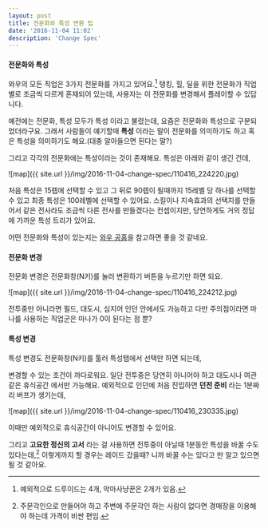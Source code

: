 ```yaml
---
layout: post
title: 전문화와 특성 변환 팁
date: '2016-11-04 11:02'
description: 'Change Spec'
---
```


#### 전문화와 특성
와우의 모든 직업은 3가지 전문화를 가지고 있어요.[^1] 탱킹, 힐, 딜을 위한 전문화가 직업별로 조금씩 다르게 혼재되어 있는데,
사용자는 이 전문화를 변경해서 플레이할 수 있답니다.

예전에는 전문화, 특성 모두가 특성 이라고 불렸는데, 요즘은 전문화와 특성으로 구분되었더라구요. 그래서 사람들이 얘기할때 **특성**
이라는 말이 전문화를 의미하기도 하고 혹은 특성을 의미하기도 해요.(대충 알아들으면 된다는 말?)

그리고 각각의 전문화에는 특성이라는 것이 존재해요. 특성은 아래와 같이 생긴 건데,

![map]({{ site.url }}/img/2016-11-04-change-spec/110416_224220.jpg)

처음 특성은 15렙에 선택할 수 있고 그 뒤로 90렙이 될때까지 15레벨 당 하나를 선택할 수 있고 최종 특성은 100레벨에 선택할 수 있어요.
스킬이나 지속효과의 선택지를 만들어서 같은 전사라도 조금씩 다른 전사를 만들겠다는 컨셉이지만, 당연하게도 거의 정답에 가까운 특성 트리가 있어요.

어떤 전문화와 특성이 있는지는 [와우 공홈](https://worldofwarcraft.com/ko-kr/game/talent-calculator)을 참고하면 좋을 것 같네요.

#### 전문화 변경
전문화 변경은 전문화창(N키)를 눌러 변환하기 버튼을 누르기만 하면 되요.

![map]({{ site.url }}/img/2016-11-04-change-spec/110416_224212.jpg)

전투중만 아니라면 필드, 대도시, 심지어 인던 안에서도 가능하고 다만 주의점이라면 마나를 사용하는 직업군은 마나가 0이 된다는 점 뿐?

#### 특성 변경
특성 변경도 전문화창(N키)를 툴러 특성탭에서 선택만 하면 되는데,

변경할 수 있는 조건이 까다로워요. 일단 전투중은 당연히 아니어야 하고 대도시나 여관 같은 휴식공간 에서만 가능해요.
예외적으로 인던에 처음 진입하면 **던전 준비** 라는 1분짜리 버프가 생기는데,

![map]({{ site.url }}/img/2016-11-04-change-spec/110416_230335.jpg)

이때만 예외적으로 휴식공간이 아니어도 변경할 수 있어요.

그리고 **고요한 정신의 고서** 라는 걸 사용하면 전투중이 아닐때 1분동안 특성을 바꿀 수도 있다는데,[^2]
이렇게까지 할 경우는 레이드 갔을때? 니까 바꿀 수는 있다고 만 알고 있으면 될 것 같아요.

[^1]: 예외적으로 드루이드는 4개, 악마사냥꾼은 2개가 있음.
[^2]: 주문각인으로 만들어야 하고 주변에 주문각인 하는 사람이 없다면 경매장을 이용해야 하는데 가격이 비싼 편임.
